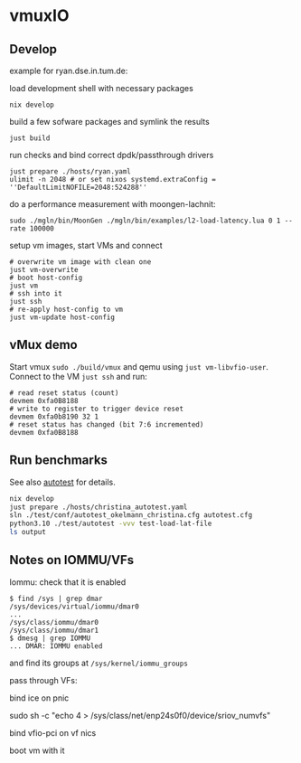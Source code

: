 # vmuxIO

## Develop

example for ryan.dse.in.tum.de:

load development shell with necessary packages

```shell
nix develop
```

build a few sofware packages and symlink the results

```shell
just build
```

run checks and bind correct dpdk/passthrough drivers

```shell
just prepare ./hosts/ryan.yaml 
ulimit -n 2048 # or set nixos systemd.extraConfig = ''DefaultLimitNOFILE=2048:524288''
```

do a performance measurement with moongen-lachnit:

```shell
sudo ./mgln/bin/MoonGen ./mgln/bin/examples/l2-load-latency.lua 0 1 --rate 100000
```

setup vm images, start VMs and connect

```shell
# overwrite vm image with clean one
just vm-overwrite
# boot host-config
just vm
# ssh into it
just ssh
# re-apply host-config to vm
just vm-update host-config
```

## vMux demo

Start vmux `sudo ./build/vmux` and qemu using `just vm-libvfio-user`. Connect to the VM `just ssh` and run:

```
# read reset status (count)
devmem 0xfa0B8188
# write to register to trigger device reset
devmem 0xfa0b8190 32 1
# reset status has changed (bit 7:6 incremented)
devmem 0xfa0B8188
```
## Run benchmarks

See also [autotest](test/README.md) for details.

```bash
nix develop
just prepare ./hosts/christina_autotest.yaml
sln ./test/conf/autotest_okelmann_christina.cfg autotest.cfg
python3.10 ./test/autotest -vvv test-load-lat-file
ls output

```

## Notes on IOMMU/VFs

Iommu: check that it is enabled
```
$ find /sys | grep dmar
/sys/devices/virtual/iommu/dmar0
...
/sys/class/iommu/dmar0
/sys/class/iommu/dmar1
$ dmesg | grep IOMMU
... DMAR: IOMMU enabled
```

and find its groups at `/sys/kernel/iommu_groups`

pass through VFs:

bind ice on pnic

sudo sh -c "echo 4 > /sys/class/net/enp24s0f0/device/sriov_numvfs"

bind vfio-pci on vf nics

boot vm with it
